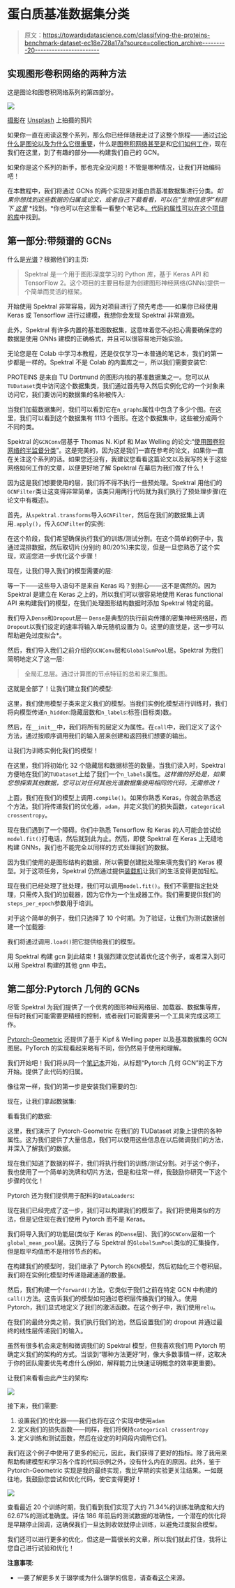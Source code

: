 # 蛋白质基准数据集分类

> 原文：<https://towardsdatascience.com/classifying-the-proteins-benchmark-dataset-ec18e728a17a?source=collection_archive---------20----------------------->

## 实现图形卷积网络的两种方法

这是图论和图卷积网络系列的第四部分。

![](img/bb73019b2cf7083564a5069633c59f9e.png)

[摄影](https://unsplash.com/@photoholgic?utm_source=unsplash&utm_medium=referral&utm_content=creditCopyText)在 [Unsplash](https://unsplash.com/s/photos/science?utm_source=unsplash&utm_medium=referral&utm_content=creditCopyText) 上拍摄的照片

如果你一直在阅读这整个系列，那么你已经伴随我走过了这整个旅程——通过[讨论什么是图论以及为什么它很重要](https://medium.com/mlearning-ai/why-graph-theory-is-cooler-than-you-thought-4df73e2a4950)，什么是[图卷积网络甚至是](https://medium.datadriveninvestor.com/graph-convolutional-networks-explained-d88566682b8f?source=your_stories_page-------------------------------------)和[它们如何工作](/what-makes-graph-convolutional-networks-work-53badade0ce9?source=your_stories_page-------------------------------------)，现在我们在这里，到了有趣的部分——构建我们自己的 GCN。

如果你是这个系列的新手，那也完全没问题！不管是哪种情况，让我们开始编码吧！

在本教程中，我们将通过 GCNs 的两个实现来对蛋白质基准数据集进行分类。*如果你想找到这些数据的归属或论文，或者自己下载看看，可以在“生物信息学”标题下* [*这里*](https://chrsmrrs.github.io/datasets/docs/datasets/) *找到。*你也可以在这里看一看整个笔记本[。代码的属性可以在这个项目的](https://colab.research.google.com/drive/1W0syoaSSP-MpFhYC14cBV0O32Esyr_zF?usp=sharing)[库](https://github.com/sidneyarcidiacono/graph-convolutional-networks#readme)中找到。

## 第一部分:带频谱的 GCNs

什么是[光谱](https://graphneural.network/)？根据他们的主页:

> Spektral 是一个用于图形深度学习的 Python 库，基于 Keras API 和 TensorFlow 2。这个项目的主要目标是为创建图形神经网络(GNNs)提供一个简单而灵活的框架。

开始使用 Spektral 非常容易，因为对项目进行了预先考虑——如果你已经使用 Keras 或 Tensorflow 进行过建模，我想你会发现 Spektral 非常直观。

此外，Spektral 有许多内置的基准图数据集，这意味着您不必担心需要确保您的数据是使用 GNNs 建模的正确格式，并且可以很容易地开始实验。

无论您是在 Colab 中学习本教程，还是仅仅学习一本普通的笔记本，我们的第一步都是一样的。Spektral 不是 Colab 的内置库之一，所以我们需要安装它:

PROTEINS 是来自 TU Dortmund 的图形内核的基准数据集之一。您可以从`TUDataset`类中访问这个数据集类，我们通过首先导入然后实例化它的一个对象来访问它，我们要访问的数据集的名称被传入:

当我们加载数据集时，我们可以看到它在`n_graphs`属性中包含了多少个图。在这里，我们可以看到这个数据集有 1113 个图形。在这个数据集中，这些被分成两个不同的类。

Spektral 的`GCNConv`层基于 Thomas N. Kipf 和 Max Welling 的论文:“[使用图卷积网络的半监督分类](https://arxiv.org/abs/1609.02907)”。这是完美的，因为这是我们一直在参考的论文，如果你一直在关注这个系列的话。如果您还没有，我建议您看看这篇论文以及我写的关于这些网络如何工作的文章，以便更好地了解 Spektral 在幕后为我们做了什么！

因为这是我们想要使用的层，我们将不得不执行一些预处理。Spektral 用他们的`GCNFilter`类让这变得非常简单，该类只用两行代码就为我们执行了预处理步骤(在论文中有概述)。

首先，从`spektral.transforms`导入`GCNFilter`，然后在我们的数据集上调用`.apply()`，传入`GCNFilter`的实例:

在这个阶段，我们希望确保执行我们的训练/测试分割。在这个简单的例子中，我通过混排数据，然后取切片(分别约 80/20%)来实现，但是一旦您熟悉了这个实现，欢迎您进一步优化这个步骤！

现在，让我们导入我们的模型需要的层:

等一下——这些导入语句不是来自 Keras 吗？别担心——这不是偶然的。因为 Spektral 是建立在 Keras 之上的，所以我们可以很容易地使用 Keras functional API 来构建我们的模型，在我们处理图形结构数据时添加 Spektral 特定的层。

我们导入`Dense`和`Dropout`层— `Dense`是典型的执行前向传播的密集神经网络层，而`Dropout`以我们设定的速率将输入单元随机设置为 0。这里的直觉是，这一步可以帮助避免过度拟合*。

然后，我们导入我们之前介绍的`GCNConv`层和`GlobalSumPool`层。Spektral 为我们简明地定义了这一层:

> 全局汇总层。通过计算图的节点特征的总和来汇集图。

这就是全部了！让我们建立我们的模型:

这里，我们使用模型子类来定义我们的模型。当我们实例化模型进行训练时，我们将向模型传递`n_hidden`:隐藏层数和`n_labels`:标签(目标类)数。

然后，在`__init__`中，我们将所有的层定义为属性。在`call`中，我们定义了这个方法，通过按顺序调用我们的输入层来创建和返回我们想要的输出。

让我们为训练实例化我们的模型！

在这里，我们将初始化 32 个隐藏层和数据标签的数量。当我们读入时，Spektral 方便地在我们的`TUDataset`上给了我们一个`n_labels`属性。*这样做的好处是，如果您想探索其他数据，您可以对任何其他光谱数据集使用相同的代码，无需修改！*

上面，我们在我们的模型上调用`.compile()`。如果你熟悉 Keras，你就会熟悉这个方法。我们将传递我们的优化器，`adam`，并定义我们的损失函数，`categorical crossentropy`。

现在我们遇到了一个障碍。你们中熟悉 Tensorflow 和 Keras 的人可能会尝试给`model.fit()`打电话，然后就到此为止。然而，即使 Spektral 在 Keras 上无缝地构建 GNNs，我们也不能完全以同样的方式处理我们的数据。

因为我们使用的是图形结构的数据，所以需要创建批处理来填充我们的 Keras 模型。对于这项任务，Spektral 仍然通过提供[装载机](https://graphneural.network/loaders/)让我们的生活变得更加轻松。

现在我们已经处理了批处理，我们可以调用`model.fit()`。我们不需要指定批处理，只需传入我们的加载器，因为它作为一个生成器工作。我们需要提供我们的`steps_per_epoch`参数用于培训。

对于这个简单的例子，我们只选择了 10 个时期。为了验证，让我们为测试数据创建一个加载器:

我们将通过调用`.load()`把它提供给我们的模型。

用 Spektral 构建 gcn 到此结束！我强烈建议您试着优化这个例子，或者深入到可以用 Spektral 构建的其他 gnn 中去。

## 第二部分:Pytorch 几何的 GCNs

尽管 Spektral 为我们提供了一个优秀的图形神经网络层、加载器、数据集等库，但有时我们可能需要更精细的控制，或者我们可能需要另一个工具来完成这项工作。

[Pytorch-Geometric](https://pytorch-geometric.readthedocs.io/en/latest/) 还提供了基于 Kipf & Welling paper 以及基准数据集的 GCN 图层。PyTorch 的实现看起来略有不同，但仍然易于使用和理解。

我们开始吧！我们将从同一个[笔记本](https://colab.research.google.com/drive/1W0syoaSSP-MpFhYC14cBV0O32Esyr_zF?usp=sharing)开始，从标题“Pytorch 几何 GCN”的正下方开始。提供了此代码的归属。

像往常一样，我们的第一步是安装我们需要的包:

现在，让我们拿起数据集:

看看我们的数据:

这里，我们演示了 Pytorch-Geometric 在我们的 TUDataset 对象上提供的各种属性。这为我们提供了大量信息，我们可以使用这些信息在以后微调我们的方法，并深入了解我们的数据。

现在我们知道了数据的样子，我们将执行我们的训练/测试分割。对于这个例子，我也使用了一个简单的洗牌和切片方法，但是和往常一样，我鼓励你研究一下这个步骤的优化！

Pytorch 还为我们提供用于配料的`DataLoaders`:

现在我们已经完成了这一步，我们可以构建我们的模型了。我们将使用类似的方法，但是记住现在我们使用 Pytorch 而不是 Keras。

我们将导入我们的功能层(类似于 Keras 的`Dense`层)、我们的`GCNConv`层和一个`global_mean_pool`层。这执行了与 Spektral 的`GlobalSumPool`类似的汇集操作，但是取平均值而不是相邻节点的和。

在构建我们的模型时，我们继承了 Pytorch 的`GCN`模型，然后初始化三个卷积层。我们将在实例化模型时传递隐藏通道的数量。

然后，我们构建一个`forward()`方法，它类似于我们之前在特定 GCN 中构建的`call()`方法。这告诉我们的模型如何通过卷积层传播我们的输入。使用 Pytorch，我们显式地定义了我们的激活函数。在这个例子中，我们使用`relu`。

在我们的最终分类之前，我们执行我们的池，然后设置我们的 dropout 并通过最终的线性层传递我们的输入。

虽然有很多机会来定制和微调我们的 Spektral 模型，但我喜欢我们用 Pytorch 明确定义我们的架构的方式。当谈到“哪种方法更好”时，像大多数事情一样，这取决于你的团队需要优先考虑什么(例如，解释能力比快速证明概念的效率更重要)。

让我们来看看由此产生的架构:

![](img/0ff8d771b32299615348fe9219063ee9.png)

接下来，我们需要:

1.  设置我们的优化器——我们也将在这个实现中使用`adam`
2.  定义我们的损失函数——同样，我们将保持`categorical crossentropy`
3.  定义训练和测试函数，然后在设定的时间段内调用它们。

我们在这个例子中使用了更多的纪元，因此，我们获得了更好的指标。除了我用来帮助构建模型和学习各个库的代码示例之外，没有什么内在的原因。此外，鉴于 Pytorch-Geometric 实现是我的最终实现，我比早期的实验更关注结果。一如既往地，我鼓励您尝试和优化代码，使它变得更好！

![](img/c370b8b45e69b95e9ac1136e30aa50ea.png)

查看最近 20 个训练时期，我们看到我们实现了大约 71.34%的训练准确度和大约 62.67%的测试准确度。评估 186 年前后的测试数据的准确性，一个潜在的优化将是早期停止回调，这确保我们一旦达到收敛就停止训练，以避免过度拟合模型。

我们还可以进行更多的优化，但这是一篇很长的文章，所以我们就此打住，我将让您自己进行试验和优化！

**注意事项**:

* —要了解更多关于辍学或为什么辍学的信息，请查看[这个](https://ai-pool.com/a/s/dropout-in-deep-learning)来源。
